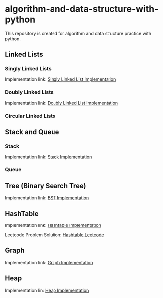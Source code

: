 # algorithm-and-data-structure-with-python
This repository is created for algorithm and data structure practice with python. 

## Linked Lists

### Singly Linked Lists
Implementation link: [Singly Linked List Implementation](./Linked%20Lists/Singly%20Linked%20Lists/app.py)

### Doubly Linked Lists
Implementation link: [Doubly Linked List Implementation](./Linked%20Lists/Doubly%20Linked%20Lists/app.py)

### Circular Linked Lists

## Stack and Queue
### Stack
Implementation link: [Stack Implementation](./Stack%20and%20Queue/Stack/app.py)

### Queue


## Tree (Binary Search Tree)
Implementation link: [BST Implementation](./Tree/Binary%20Search%20Tree/app.py)

## HashTable
Implementation link: [Hashtable Implementation](./HashMaps/HT-Constructor.py)

Leetcode Problem Solution: [Hashtable Leetcode](./HashMaps/HT-Leetcode.py)

## Graph 
Implementation link: [Graph Implementation](./Graph/app.py)

## Heap
Implementation lin: [Heap Implementation](./Heap/app.py)